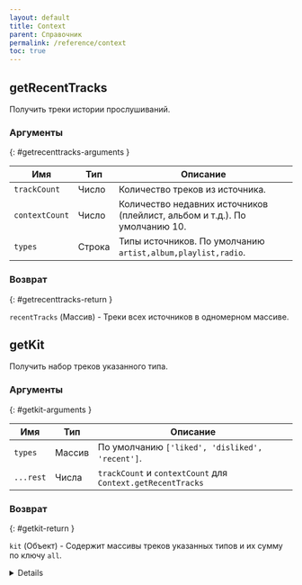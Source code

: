 ```yaml
---
layout: default
title: Context
parent: Справочник
permalink: /reference/context
toc: true
---
```


## getRecentTracks

Получить треки истории прослушиваний.

### Аргументы
{: #getrecenttracks-arguments }

| Имя | Тип | Описание |
|-----|-----|----------|
| `trackCount` | Число | Количество треков из источника. |
| `contextCount` | Число | Количество недавних источников (плейлист, альбом и т.д.). По умолчанию 10. |
| `types` | Строка | Типы источников. По умолчанию `artist,album,playlist,radio`. |

### Возврат
{: #getrecenttracks-return }

`recentTracks` (Массив) - Треки всех источников в одномерном массиве.

## getKit

Получить набор треков указанного типа.

### Аргументы
{: #getkit-arguments }

| Имя | Тип | Описание |
|-----|-----|----------|
| `types` | Массив | По умолчанию `['liked', 'disliked', 'recent']`. |
| `...rest` | Числа | `trackCount` и `contextCount` для `Context.getRecentTracks` |

### Возврат
{: #getkit-return }

`kit` (Объект) - Содержит массивы треков указанных типов и их сумму по ключу `all`.

<details>

```js
{
    liked: [],
    disliked: [],
    recent: [],
    all: [...liked, ...disliked, ...recent],
}
```

</details>